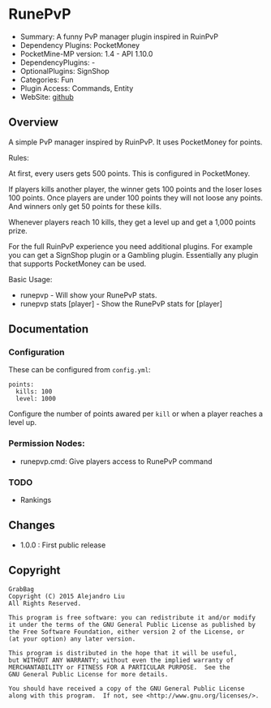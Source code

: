 RunePvP
=======

* Summary: A funny PvP manager plugin inspired in RuinPvP
* Dependency Plugins: PocketMoney
* PocketMine-MP version: 1.4 - API 1.10.0
* DependencyPlugins: -
* OptionalPlugins: SignShop
* Categories: Fun
* Plugin Access: Commands, Entity
* WebSite: [github](https://github.com/alejandroliu/pocketmine-plugins/tree/master/RunePvP)

Overview
--------

A simple PvP manager inspired by RuinPvP.  It uses PocketMoney for
points.

Rules:

At first, every users gets 500 points.  This is configured in
PocketMoney.

If players kills another player, the winner gets 100 points and the
loser loses 100 points.  Once players are under 100 points they will
not loose any points.  And winners only get 50 points for these kills.

Whenever players reach 10 kills, they get a level up and get a 1,000
points prize.

For the full RuinPvP experience you need additional plugins.  For
example you can get a SignShop plugin or a Gambling plugin.
Essentially any plugin that supports PocketMoney can be used.

Basic Usage:

* runepvp - Will show your RunePvP stats.
* runepvp stats [player] - Show the RunePvP stats for [player]

Documentation
-------------

### Configuration

These can be configured from `config.yml`:

	points:
	  kills: 100
	  level: 1000

Configure the number of points awared per `kill` or when a player
reaches a level up.

### Permission Nodes:

* runepvp.cmd: Give players access to RunePvP command

### TODO

* Rankings

Changes
-------

* 1.0.0 : First public release

Copyright
---------

    GrabBag
    Copyright (C) 2015 Alejandro Liu
    All Rights Reserved.

    This program is free software: you can redistribute it and/or modify
    it under the terms of the GNU General Public License as published by
    the Free Software Foundation, either version 2 of the License, or
    (at your option) any later version.

    This program is distributed in the hope that it will be useful,
    but WITHOUT ANY WARRANTY; without even the implied warranty of
    MERCHANTABILITY or FITNESS FOR A PARTICULAR PURPOSE.  See the
    GNU General Public License for more details.

    You should have received a copy of the GNU General Public License
    along with this program.  If not, see <http://www.gnu.org/licenses/>.

